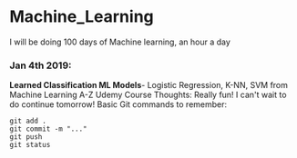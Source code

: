 # Machine_Learning

I will be doing 100 days of Machine learning, an hour a day

### Jan 4th 2019:
   **Learned Classification ML Models**- Logistic Regression, K-NN, SVM from Machine Learning A-Z Udemy Course
   Thoughts: Really fun! I can't wait to do continue tomorrow! 
  Basic Git commands to remember: 
   ```
   git add . 
   git commit -m "..."
   git push
   git status
   ```